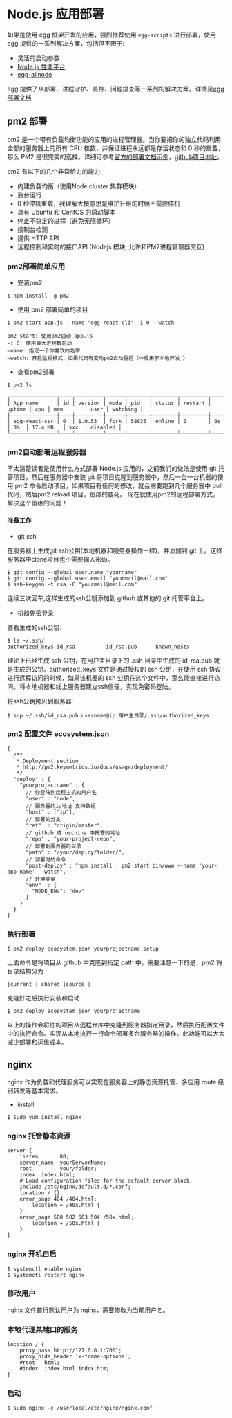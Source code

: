 # Node.js 应用部署

如果是使用 egg 框架开发的应用，强烈推荐使用 `egg-scripts` 进行部署，使用 egg 提供的一系列解决方案，包括但不限于:

- 灵活的启动参数
- [Node.js 性能平台](https://www.aliyun.com/product/nodejs)
- [egg-alinode](https://github.com/eggjs/egg-alinode)

egg 提供了从部署、进程守护、监控、问题排查等一系列的解决方案。详情见[egg 部署文档](https://eggjs.org/zh-cn/core/deployment.html)

## pm2 部署

pm2 是一个带有负载均衡功能的应用的进程管理器。当你要把你的独立代码利用全部的服务器上的所有 CPU 核数，并保证进程永远都是存活状态和 0 秒的重载，那么 PM2 是很完美的选择。详细可参考[官方的部署文档示例](http://pm2.keymetrics.io/docs/usage/deployment/)，[github项目地址](https://github.com/Unitech/pm2)。

pm2 有以下的几个非常给力的能力:

- 内建负载均衡（使用Node cluster 集群模块）
- 后台运行
- 0 秒停机重载，我理解大概意思是维护升级的时候不需要停机
- 具有 Ubuntu 和 CentOS 的启动脚本
- 停止不稳定的进程（避免无限循环）
- 控制台检测
- 提供 HTTP API
- 远程控制和实时的接口API (Nodejs 模块, 允许和PM2进程管理器交互)

### pm2部署简单应用

- 安装pm2

```
$ npm install -g pm2
```

- 使用 pm2 部署简单的项目

```
$ pm2 start app.js --name "egg-react-cli" -i 0 --watch

pm2 start: 使用pm2启动 app.js
-i 0: 使用最大进程数启动
–name: 指定一个你喜欢的名字
–watch: 开启监视模式，如果代码有变动pm2自动重启（一般用于本地开发 ）
```

- 查看pm2部署

```
$ pm2 ls

┌───────────────┬────┬─────────┬──────┬───────┬────────┬─────────┬────────┬─────┬───────────┬──────┬──────────┐
│ App name      │ id │ version │ mode │ pid   │ status │ restart │ uptime │ cpu │ mem       │ user │ watching │
├───────────────┼────┼─────────┼──────┼───────┼────────┼─────────┼────────┼─────┼───────────┼──────┼──────────┤
│ egg-react-ssr │ 0  │ 1.0.53  │ fork │ 58835 │ online │ 0       │ 0s     │ 0%  │ 17.4 MB   │ xxx  │ disabled │
└───────────────┴────┴─────────┴──────┴───────┴────────┴─────────┴────────┴─────┴───────────┴──────┴──────────┘
```

### pm2自动部署远程服务器

不太清楚读者是使用什么方式部署 Node.js 应用的，之前我们的做法是使用 git 托管项目，然后在服务器中安装 git 将项目克隆到服务器中，然后一台一台机器的使用 pm2 命令启动项目，如果项目有任何的修改，就会需要跑到几个服务器中 pull 代码，然后pm2 reload 项目，蛋疼的要死。
现在就使用pm2的远程部署方式，解决这个蛋疼的问题！

#### 准备工作

- git ssh

在服务器上生成git ssh公钥(本地机器和服务器操作一样)，并添加到 git 上。这样服务器中clone项目也不需要输入密码。

```
$ git config --global user.name "yourname"
$ git config --global user.email "yourmail@mail.com"
$ ssh-keygen -t rsa -C "yourmail@mail.com"
```

连续三次回车,这样生成的ssh公钥添加到 github 或其他的 git 托管平台上。

- 机器免密登录

查看生成的ssh公钥:

```
$ ls ~/.ssh/
authorized_keys id_rsa          id_rsa.pub      known_hosts
```

理论上已经生成 ssh 公钥，在用户主目录下的 .ssh 目录中生成的 id_rsa.pub 就是生成的公钥。authorized_keys 文件是通过授权的 ssh 公钥，在使用 ssh 协议进行远程访问的时候，如果该机器的 ssh 公钥在这个文件中，那么能直接进行访问。将本地机器和线上服务器建立ssh信任，实现免密码登陆。

将ssh公钥拷贝到服务器:

```
$ scp ~/.ssh/id_rsa.pub username@ip:用户主目录/.ssh/authorized_keys
```

### pm2 配置文件 ecosystem.json

```
{
  /**
   * Deployment section
   * http://pm2.keymetrics.io/docs/usage/deployment/
   */
  "deploy" : {
    "yourprojectname" : {
      // 你登陆到远程主机的用户名
      "user" : "node",
      // 服务器的ip地址 支持数组
      "host" : ["ip"],
      // 部署的分支
      "ref"  : "origin/master",
      // github 或 oschina 中托管的地址
      "repo" : "your-project-repo",
      // 部署到服务器的目录
      "path" : "/your/deploy/folder/",
      // 部署时的命令
      "post-deploy" : "npm install ; pm2 start bin/www --name 'your-app-name' --watch",
      // 环境变量
      "env"  : {
        "NODE_ENV": "dev"
      }
    }
  }
}
```

### 执行部署

```
$ pm2 deploy ecosystem.json yourprojectname setup
```

上面命令是将项目从 github 中克隆到指定 path 中，需要注意一下的是，pm2 将目录结构分为 :

```
|current | shared |source |
```

克隆好之后执行安装和启动

```
$ pm2 deploy ecosystem.json yourprojectname
```

以上的操作会将你的项目从远程仓库中克隆到服务器指定目录，然后执行配置文件中的执行命令。实现从本地执行一行命令部署多台服务器的操作。此功能可以大大减少部署和运维成本。

## nginx

nginx 作为负载和代理服务可以实现在服务器上的静态资源托管、多应用 route 级别转发等基本需求。

- install

```
$ sudo yum install nginx
```

### nginx 托管静态资源

```
server {
    listen       80;
    server_name  yourServerName;
    root         your/folder;
    index  index.html;
    # Load configuration files for the default server block.
    include /etc/nginx/default.d/*.conf;
    location / {}
    error_page 404 /404.html;
        location = /40x.html {
    }
    error_page 500 502 503 504 /50x.html;
        location = /50x.html {
    }
}
```

### nginx 开机自启

```
$ systemctl enable nginx
$ systemctl restart nginx
```

### 修改用户

nginx 文件首行默认用户为 nginx，需要修改为当前用户名。

### 本地代理某端口的服务

```
location / {
    proxy_pass http://127.0.0.1:7001;
    proxy_hide_header 'x-frame-options';
    #root   html;
    #index  index.html index.htm;
}
```

### 启动

```
$ sudo nginx -c /usr/local/etc/nginx/nginx.conf
```
